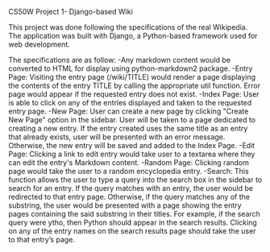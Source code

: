 CS50W Project 1- Django-based Wiki

This project was done following the specifications of the real Wikipedia. The application was built with Django, a Python-based framework used for web development.

The specifications are as follow:
-Any markdown content would be converted to HTML for display using python-markdown2 package.
-Entry Page: Visiting the entry page (/wiki/TITLE) would render a page displaying the contents of the entry TITLE by calling the appropriate util function. 
  Error page would appear if the requested entry does not exist.
-Index Page: User is able to click on any of the entries displayed and taken to the requested entry page.
-New Page: User can create a new page by clicking "Create New Page" option in the sidebar. 
  User will be taken to a page dedicated to creating a new entry. 
  If the entry created uses the same title as an entry that already exists, user will be presented with an error message. 
  Otherwise, the new entry will be saved and added to the Index Page. 
-Edit Page: Clicking a link to edit entry would take user to a textarea where they can edit the entry's Markdown content.
-Random Page: Clicking random page would take the user to a random encyclopedia entry.
-Search: This function allows the user to type a query into the search box in the sidebar to search for an entry. 
  If the query matches with an entry, the user would be redirected to that entry page. 
  Otherwise, if the query matches any of the substring, the user would be presented with a page showing the entry pages containing the said substring in their titles. 
  For example, if the search query were ytho, then Python should appear in the search results. 
  Clicking on any of the entry names on the search results page should take the user to that entry’s page.
